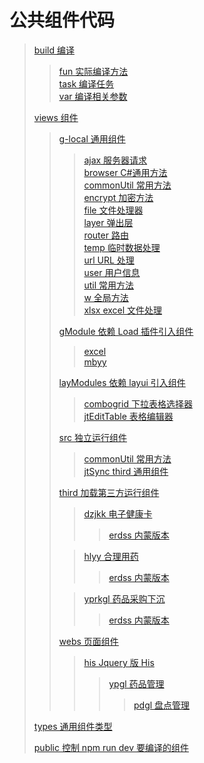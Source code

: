 # 公共组件代码

> [build 编译](./build/)
>
> > [fun 实际编译方法](./build/fun/)  
> > [task 编译任务](./build/task/)  
> > [var 编译相关参数](./build/var/)
>
> [views 组件](./views/)
>
> > [g-local 通用组件](./views/g-lobal/)
> >
> > > [ajax 服务器请求](./views/g-lobal/ajax/)  
> > > [browser C#通用方法](./views/g-lobal/browser/)  
> > > [commonUtil 常用方法](./views/g-lobal/commonUtil/)  
> > > [encrypt 加密方法](./views/g-lobal/encrypt/)  
> > > [file 文件处理器](./views/g-lobal/file/)  
> > > [layer 弹出层](./views/g-lobal/layer/)  
> > > [router 路由](./views/g-lobal/router/)  
> > > [temp 临时数据处理](./views/g-lobal/temp/)  
> > > [url URL 处理](./views/g-lobal/url/)  
> > > [user 用户信息](./views/g-lobal/user/)  
> > > [util 常用方法](./views/g-lobal/util/)  
> > > [w 全局方法](./views/g-lobal/w/)  
> > > [xlsx excel 文件处理](./views/g-lobal/xlsx/)
> >
> > [gModule 依赖 Load 插件引入组件](./views/gModules/)
> >
> > > [excel](./views/gModules/excel/)  
> > > [mbyy](./views/gModules/mbyy/)
> >
> > [layModules 依赖 layui 引入组件](./views/layModules/)
> >
> > > [combogrid 下拉表格选择器](./views/layModules/combogrid/)  
> > > [jtEditTable 表格编辑器](./views/layModules/jtEditTable/)
> >
> > [src 独立运行组件](./views/src/)
> >
> > > [commonUtil 常用方法](./views/src/commonUtil/)  
> > > [jtSync third 通用组件](./views/src/jtSync/)
> >
> > [third 加载第三方运行组件](./views/third/)
> >
> > > [dzjkk 电子健康卡](./views/third/dzjkk/)
> > >
> > > > [erdss 内蒙版本](./views/third/dzjkk/erdss/)
> >
> > > [hlyy 合理用药](./views/third/hlyy/)
> > >
> > > > [erdss 内蒙版本](./views/third/hlyy/erdss/)
> >
> > > [yprkgl 药品采购下沉](./views/third/yprkgl/)
> > >
> > > > [erdss 内蒙版本](./views/third/yprkgl/erdss/)
> >
> > [webs 页面组件](./views/webs/)
> >
> > > [his Jquery 版 His](./views/webs/his/)
> > >
> > > > [ypgl 药品管理](./views/webs/his/ypgl/)
> > > >
> > > > > [pdgl 盘点管理](./views/webs/his/ypgl/pdgl/)
>
> [types 通用组件类型](./types/)
>
> [public 控制 npm run dev 要编译的组件](./public.ts)
>
> >
